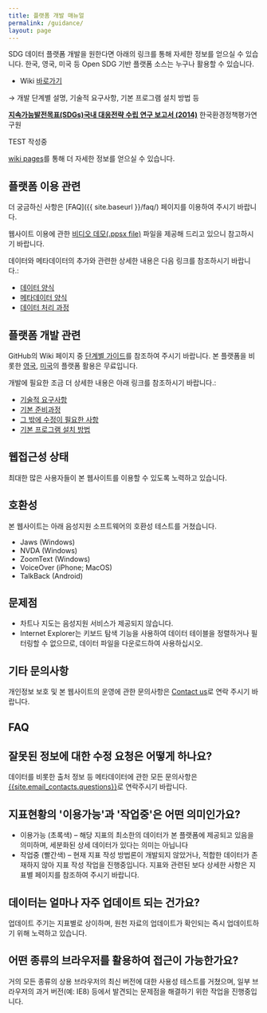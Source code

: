 ```yaml
---
title: 플랫폼 개발 매뉴얼
permalink: /guidance/
layout: page
---
```


SDG 데이터 플랫폼 개발을 원한다면 아래의 링크를 통해 자세한 정보를 얻으실 수 있습니다.
한국, 영국, 미국 등 Open SDG 기반 플랫폼 소스는 누구나 활용할 수 있습니다.

* Wiki [바로가기](https://github.com/kostat-sdg-kor/sdg-indicators/wiki)

 → 개발 단계별 설명, 기술적 요구사항, 기본 프로그램 설치 방법 등

**[지속가능발전목표(SDGs)국내 대응전략 수립 연구 보고서 (2014)](http://www.me.go.kr/home/file/readDownloadFile.do?fileId=111484&fileSeq=1)** 한국환경정책평가연구원

TEST 작성중

<a href="https://github.com/kostat-sdg-kor/sdg-indicators/wiki" onClick='ga("send", "event", "Guidance", "wiki", "wiki homepage")'>wiki pages</a>를 통해 더 자세한 정보를 얻으실 수 있습니다.

## 플랫폼 이용 관련
더 궁금하신 사항은 [FAQ]({{ site.baseurl }}/faq/) 페이지를 이용하여 주시기 바랍니다.

웹사이트 이용에 관한 <a href="{{site.baseurl}}/public/NRP VIDEO DEMO May2018.ppsx" onClick='ga("send", "event", "Guidance", "presentation", "view presentation")'>비디오 데모(.ppsx file)</a> 파일을 제공해 드리고 있으니 참고하시기 바랍니다.

데이터와 메타데이터의 추가와 관련한 상세한 내용은 다음 링크를 참조하시기 바랍니다.:
- <a href="https://github.com/kostat-sdg-kor/sdg-indicators/wiki/Raw-data-format" onClick='ga("send", "event", "Guidance", "wiki", "raw data format")'>데이터 양식</a>
-	<a href="https://github.com/kostat-sdg-kor/sdg-indicators/wiki/Metadata-format" onClick='ga("send", "event", "Guidance", "wiki", "metadata format")'>메타데이터 양식</a>
- <a href="https://github.com/kostat-sdg-kor/sdg-indicators/wiki/Data-scenarios-and-characteristics" onClick='ga("send", "event", "Guidance", "wiki", "data scenarios and characteristics")'>데이터 처리 과정 </a>

## 플랫폼 개발 관련
GitHub의 Wiki 페이지 중 <a href="https://github.com/kostat-sdg-kor/sdg-indicators/wiki/Clone-your-own%3A-step-by-step-instructions-%28Windows%29" onClick='ga("send", "event", "Guidance", "wiki", "clone your own guidance")'>단계별 가이드</a>를 참조하여 주시기 바랍니다.
본 플랫폼을 비롯한 [영국](https://sustainabledevelopment-uk.github.io/), [미국](https://sdg.data.gov/)의 플랫폼 활용은 무료입니다.

개발에 필요한 조금 더 상세한 내용은 아래 링크를 참조하시기 바랍니다.:
-	<a href="https://github.com/kostat-sdg-kor/sdg-indicators/wiki/Required-skill-sets" onClick='ga("send", "event", "Guidance", "wiki", "required skill set")'>기술적 요구사항</a>
-	<a href="https://github.com/kostat-sdg-kor/sdg-indicators/wiki/How-do-we-create-our-own-NRP" onClick='ga("send", "event", "Guidance", "wiki", "how do we create our own nrp")'>기본 준비과정</a>
-	<a href="https://github.com/kostat-sdg-kor/sdg-indicators/wiki/What-do-we-need-to-change" onClick='ga("send", "event", "Guidance", "wiki", "what do we need to change")'>그 밖에 수정이 필요한 사항</a>
-	<a href="https://github.com/kostat-sdg-kor/sdg-indicators/wiki/Development-installation-instructions" onClick='ga("send", "event", "Guidance", "wiki", "development installation instructions")'>기본 프로그램 설치 방법</a>

## 웹접근성 상태
최대한 많은 사용자들이 본 웹사이트를 이용할 수 있도록 노력하고 있습니다.

## 호환성
본 웹사이트는 아래 음성지원 소프트웨어의 호환성 테스트를 거쳤습니다.

* Jaws (Windows)
* NVDA (Windows)
* ZoomText (Windows)
* VoiceOver (iPhone; MacOS)
* TalkBack (Android)

## 문제점
* 차트나 지도는 음성지원 서비스가 제공되지 않습니다.
* Internet Explorer는 키보드 탐색 기능을 사용하여 데이터 테이블을 정렬하거나 필터링할 수 없으므로, 데이터 파일을 다운로드하여 사용하십시오.

## 기타 문의사항
개인정보 보호 및 본 웹사이트의 운영에 관한 문의사항은 [Contact us](mailto:{{site.email_contacts.functional}})로 연락 주시기 바랍니다. 

## FAQ

## 잘못된 정보에 대한 수정 요청은 어떻게 하나요?
데이터를 비롯한 출처 정보 등 메타데이터에 관한 모든 문의사항은 <a href="mailto:{{site.email_contacts.questions}}">{{site.email_contacts.questions}}</a>로 연락주시기 바랍니다.

## 지표현황의 '이용가능'과 '작업중'은 어떤 의미인가요?
* 이용가능 (초록색) – 해당 지표의 최소한의 데이터가 본 플랫폼에 제공되고 있음을 의미하며, 세분화된 상세 데이터가 있다는 의미는 아닙니다
* 작업중 (빨간색) – 현재 지표 작성 방법론이 개발되지 않았거나, 적합한 데이터가 존재하지 않아 지표 작성 작업을 진행중입니다.
지표와 관련된 보다 상세한 사항은 지표별 페이지를 참조하여 주시기 바랍니다.

## 데이터는 얼마나 자주 업데이트 되는 건가요?
업데이트 주기는 지표별로 상이하며, 원천 자료의 업데이트가 확인되는 즉시 업데이트하기 위해 노력하고 있습니다.

## 어떤 종류의 브라우저를 활용하여 접근이 가능한가요?
거의 모든 종류의 상용 브라우저의 최신 버전에 대한 사용성 테스트를 거쳤으며, 일부 브라우저의 과거 버전(예: IE8) 등에서 발견되는 문제점을 해결하기 위한 작업을 진행중입니다.
